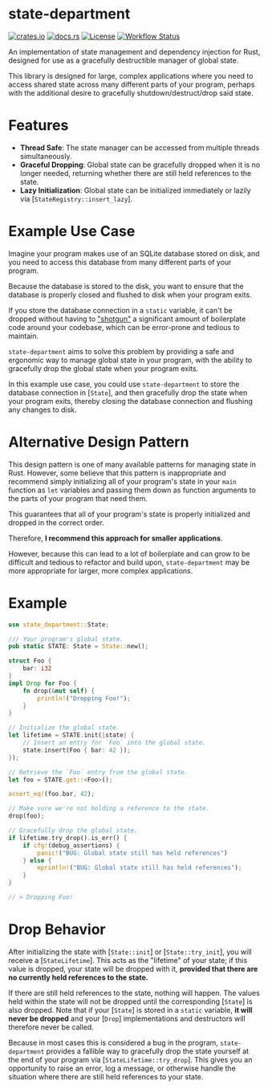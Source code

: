 # state-department

[![crates.io](https://img.shields.io/crates/v/state-department.svg)](https://crates.io/crates/state-department)
[![docs.rs](https://docs.rs/state-department/badge.svg)](https://docs.rs/state-department/)
[![License](https://img.shields.io/crates/l/state-department)](https://github.com/WilliamVenner/state-department)
[![Workflow Status](https://github.com/WilliamVenner/state-department/workflows/ci/badge.svg)](https://github.com/WilliamVenner/state-department/actions?query=workflow%3A%22ci%22)

An implementation of state management and dependency injection for Rust,
designed for use as a gracefully destructible manager of global state.

This library is designed for large, complex applications where you need
to access shared state across many different parts of your program,
perhaps with the additional desire to gracefully shutdown/destruct/drop
said state.

# Features

-   **Thread Safe**: The state manager can be accessed from multiple threads
    simultaneously.
-   **Graceful Dropping**: Global state can be gracefully dropped when it is no
    longer needed, returning whether there are still held references to the state.
-   **Lazy Initialization**: Global state can be initialized immediately or lazily
    via [`StateRegistry::insert_lazy`].

# Example Use Case

Imagine your program makes use of an SQLite database stored on disk, and you
need to access this database from many different parts of your program.

Because the database is stored to the disk, you want to ensure that the
database is properly closed and flushed to disk when your program exits.

If you store the database connection in a `static` variable, it can't be
dropped without having to ["shotgun"] a significant amount of boilerplate
code around your codebase, which can be error-prone and tedious to maintain.

`state-department` aims to solve this problem by providing a safe and
ergonomic way to manage global state in your program, with the ability to
gracefully drop the global state when your program exits.

In this example use case, you could use `state-department` to store the
database connection in [`State`], and then gracefully drop the state when
your program exits, thereby closing the database connection and flushing
any changes to disk.

["shotgun"]: https://en.wikipedia.org/wiki/Shotgun_surgery

# Alternative Design Pattern

This design pattern is one of many available patterns for managing state
in Rust. However, some believe that this pattern is inappropriate and
recommend simply initializing all of your program's state in your
`main` function as `let` variables and passing them down as function
arguments to the parts of your program that need them.

This guarantees that all of your program's state is properly initialized and
dropped in the correct order.

Therefore, **I recommend this approach for smaller applications**.

However, because this can lead to a lot of boilerplate and can grow to
be difficult and tedious to refactor and build upon, `state-department`
may be more appropriate for larger, more complex applications.

# Example

```rust
use state_department::State;

/// Your program's global state.
pub static STATE: State = State::new();

struct Foo {
    bar: i32
}
impl Drop for Foo {
    fn drop(&mut self) {
        println!("Dropping Foo!");
    }
}

// Initialize the global state.
let lifetime = STATE.init(|state| {
    // Insert an entry for `Foo` into the global state.
    state.insert(Foo { bar: 42 });
});

// Retrieve the `Foo` entry from the global state.
let foo = STATE.get::<Foo>();

assert_eq!(foo.bar, 42);

// Make sure we're not holding a reference to the state.
drop(foo);

// Gracefully drop the global state.
if lifetime.try_drop().is_err() {
    if cfg!(debug_assertions) {
        panic!("BUG: Global state still has held references")
    } else {
        eprintln!("BUG: Global state still has held references");
    }
}

// > Dropping Foo!
```

# Drop Behavior

After initializing the state with [`State::init`] or [`State::try_init`],
you will receive a [`StateLifetime`]. This acts as the "lifetime" of your
state; if this value is dropped, your state will be dropped with it,
**provided that there are no currently held references to the state.**

If there are still held references to the state, nothing will happen. The
values held within the state will not be dropped until the corresponding
[`State`] is also dropped. Note that if your [`State`] is stored
in a `static` variable, **it will never be dropped** and your [`Drop`]
implementations and destructors will therefore never be called.

Because in most cases this is considered a bug in the program,
`state-department` provides a fallible way to gracefully drop the state
yourself at the end of your program via [`StateLifetime::try_drop`].
This gives you an opportunity to raise an error, log a message, or otherwise
handle the situation where there are still held references to your state.
